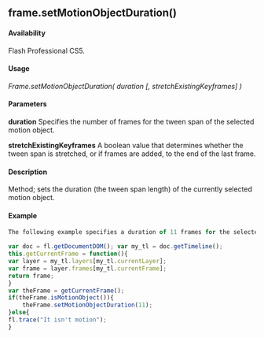 ## frame.setMotionObjectDuration()

#### Availability

Flash Professional CS5.

#### Usage

*Frame.setMotionObjectDuration( duration [, stretchExistingKeyframes] )*

#### Parameters

**duration** Specifies the number of frames for the tween span of the selected motion object.

**stretchExistingKeyframes** A boolean value that determines whether the tween span is stretched, or if frames are added, to the end of the last frame.

#### Description

Method; sets the duration (the tween span length) of the currently selected motion object.

#### Example

```javascript
The following example specifies a duration of 11 frames for the selected motion object.

var doc = fl.getDocumentDOM(); var my_tl = doc.getTimeline();
this.getCurrentFrame = function(){
var layer = my_tl.layers[my_tl.currentLayer]; 
var frame = layer.frames[my_tl.currentFrame]; 
return frame;
}
var theFrame = getCurrentFrame(); 
if(theFrame.isMotionObject()){ 
    theFrame.setMotionObjectDuration(11);
}else{
fl.trace("It isn't motion");
}

```